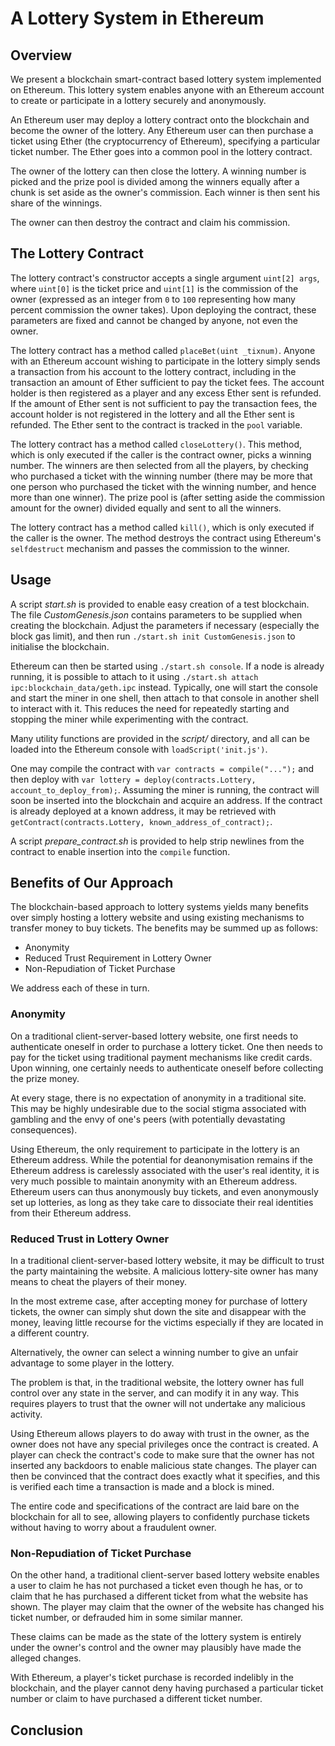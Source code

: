 # A Lottery System in Ethereum

## Overview
We present a blockchain smart-contract based lottery system implemented on
Ethereum. This lottery system enables anyone with an Ethereum account to create
or participate in a lottery securely and anonymously.

An Ethereum user may deploy a lottery contract onto the blockchain and become
the owner of the lottery. Any Ethereum user can then purchase a ticket using
Ether (the cryptocurrency of Ethereum), specifying a particular ticket number.
The Ether goes into a common pool in the lottery contract.

The owner of the lottery can then close the lottery. A winning number is picked
and the prize pool is divided among the winners equally after a chunk is set
aside as the owner's commission. Each winner is then sent his share of the
winnings.

The owner can then destroy the contract and claim his commission.

## The Lottery Contract
The lottery contract's constructor accepts a single argument `uint[2] args`,
where `uint[0]` is the ticket price and `uint[1]` is the commission of the
owner (expressed as an integer from `0` to `100` representing how many percent
commission the owner takes). Upon deploying the contract, these parameters are
fixed and cannot be changed by anyone, not even the owner.

The lottery contract has a method called `placeBet(uint _tixnum)`. Anyone
with an Ethereum account wishing to participate in the lottery simply sends
a transaction from his account to the lottery contract, including in the
transaction an amount of Ether sufficient to pay the ticket fees. The account
holder is then registered as a player and any excess Ether sent is refunded.
If the amount of Ether sent is not sufficient to pay the transaction fees, the
account holder is not registered in the lottery and all the Ether sent is
refunded. The Ether sent to the contract is tracked in the `pool` variable.

The lottery contract has a method called `closeLottery()`. This method, which
is only executed if the caller is the contract owner, picks a winning number.
The winners are then selected from all the players, by checking who purchased
a ticket with the winning number (there may be more that one person who
purchased the ticket with the winning number, and hence more than one winner).
The prize pool is (after setting aside the commission amount for the owner)
divided equally and sent to all the winners.

The lottery contract has a method called `kill()`, which is only executed if
the caller is the owner. The method destroys the contract using Ethereum's
`selfdestruct` mechanism and passes the commission to the winner.

## Usage
A script _start.sh_ is provided to enable easy creation of a test blockchain.
The file _CustomGenesis.json_ contains parameters to be supplied when creating
the blockchain. Adjust the parameters if necessary (especially the block gas
limit), and then run `./start.sh init CustomGenesis.json` to initialise the
blockchain.

Ethereum can then be started using `./start.sh console`. If a node is already
running, it is possible to attach to it using
`./start.sh attach ipc:blockchain_data/geth.ipc` instead. Typically, one will
start the console and start the miner in one shell, then attach to that console
in another shell to interact with it. This reduces the need for repeatedly
starting and stopping the miner while experimenting with the contract.

Many utility functions are provided in the _script/_ directory, and all can be
loaded into the Ethereum console with `loadScript('init.js')`.

One may compile the contract with `var contracts = compile("...");` and then
deploy with `var lottery = deploy(contracts.Lottery, account_to_deploy_from);`.
Assuming the miner is running, the contract will soon be inserted into the
blockchain and acquire an address. If the contract is already deployed at a
known address, it may be retrieved with
`getContract(contracts.Lottery, known_address_of_contract);`.

A script _prepare_contract.sh_ is provided to help strip newlines from the
contract to enable insertion into the `compile` function.

## Benefits of Our Approach
The blockchain-based approach to lottery systems yields many benefits over
simply hosting a lottery website and using existing mechanisms to transfer
money to buy tickets. The benefits may be summed up as follows:
* Anonymity
* Reduced Trust Requirement in Lottery Owner
* Non-Repudiation of Ticket Purchase

We address each of these in turn.

### Anonymity
On a traditional client-server-based lottery website, one first needs to
authenticate oneself in order to purchase a lottery ticket. One then needs to
pay for the ticket using traditional payment mechanisms like credit cards.
Upon winning, one certainly needs to authenticate oneself before collecting the
prize money.

At every stage, there is no expectation of anonymity in a traditional site.
This may be highly undesirable due to the social stigma associated with
gambling and the envy of one's peers (with potentially devastating
consequences).

Using Ethereum, the only requirement to participate in the lottery is an
Ethereum address. While the potential for deanonymisation remains if the
Ethereum address is carelessly associated with the user's real identity, it is
very much possible to maintain anonymity with an Ethereum address. Ethereum
users can thus anonymously buy tickets, and even anonymously set up lotteries,
as long as they take care to dissociate their real identities from their
Ethereum address.

### Reduced Trust in Lottery Owner
In a traditional client-server-based lottery website, it may be difficult to
trust the party maintaining the website. A malicious lottery-site owner has
many means to cheat the players of their money.

In the most extreme case, after accepting money for purchase of lottery tickets,
the owner can simply shut down the site and disappear with the money, leaving
little recourse for the victims especially if they are located in a different
country.

Alternatively, the owner can select a winning number to give an unfair advantage
to some player in the lottery.

The problem is that, in the traditional website, the lottery owner has full
control over any state in the server, and can modify it in any way. This
requires players to trust that the owner will not undertake any malicious
activity.

Using Ethereum allows players to do away with trust in the owner, as the
owner does not have any special privileges once the contract is created. A
player can check the contract's code to make sure that the owner has not
inserted any backdoors to enable malicious state changes. The player can then
be convinced that the contract does exactly what it specifies, and this is
verified each time a transaction is made and a block is mined.

The entire code
and specifications of the contract are laid bare on the blockchain for all to
see, allowing players to confidently purchase tickets without having to
worry about a fraudulent owner.

### Non-Repudiation of Ticket Purchase
On the other hand, a traditional client-server based lottery website enables
a user to claim he has not purchased a ticket even though he has, or to claim
that he has purchased a different ticket from what the website has shown. The
player may claim that the owner of the website has changed his ticket number,
or defrauded him in some similar manner.

These claims can be made as the state of the lottery system is entirely under
the owner's control and the owner may plausibly have made the alleged changes.

With Ethereum, a player's ticket purchase is recorded indelibly in the
blockchain, and the player cannot deny having purchased a particular ticket
number or claim to have purchased a different ticket number.


## Conclusion
